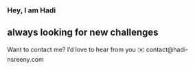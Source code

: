 ### Hey, I am Hadi 
## always looking for new challenges 

<!--
**hnsreeny/hnsreeny** is a ✨ _special_ ✨ repository because its `README.md` (this file) appears on your GitHub profile.
--!>





  Want to contact me? I’d love to hear from you


   ✉️  contact@hadi-nsreeny.com

